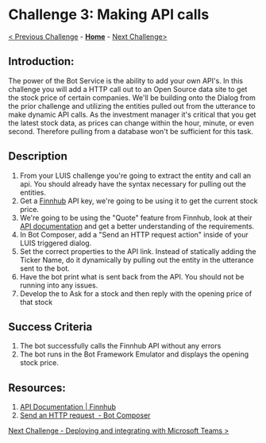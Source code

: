 # Challenge 3: Making API calls
[< Previous Challenge](./Challenge2-LUIS.md) - **[Home](../readme.md)** - [Next Challenge>](./Challenge4-Deployment.md)
## Introduction:

The power of the Bot Service is the ability to add your own API's. In this challenge you will add a HTTP call out to an Open Source data site to get the stock price of certain companies. We'll be building onto the Dialog from the prior challenge and utilizing the entities pulled out from the utterance to make dynamic API calls. As the investment manager it's critical that you get the latest stock data, as prices can change within the hour, minute, or even second. Therefore pulling from a database won't be sufficient for this task.



## Description

1. From your LUIS challenge you're going to extract the entity and call an api. You should already have the syntax necessary for pulling out the entities.
2. Get a [Finnhub](https://finnhub.io/dashboard) API key, we're going to be using it to get the current stock price.
3. We're going to be using the "Quote" feature from Finnhub, look at their [API documentation](https://finnhub.io/docs/api#quote) and get a better understanding of the requirements.
4. In Bot Composer, add a "Send an HTTP request action" inside of your LUIS triggered dialog. 
5. Set the correct properties to the API link. Instead of statically adding the Ticker Name, do it dynamically by pulling out the entity in the utterance sent to the bot.
6. Have the bot print what is sent back from the API. You should not be running into any issues.
7. Develop the  to Ask for a stock and then reply with the opening price of that stock

## Success Criteria
1. The bot successfully calls the Finnhub API without any errors
2. The bot runs in the Bot Framework Emulator and displays the opening stock price.

## Resources:
1. [API Documentation | Finnhub](https://finnhub.io/docs/api)
2. [Send an HTTP request  - Bot Composer](https://docs.microsoft.com/en-us/composer/how-to-send-http-request)

[Next Challenge - Deploying and integrating with Microsoft Teams >](./Challenge4-Deployment.md)
